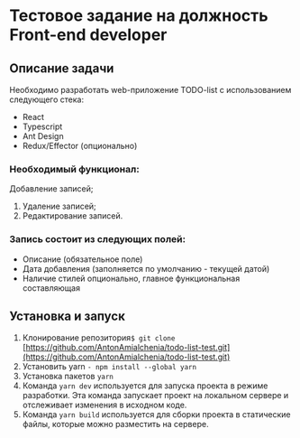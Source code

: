 # Тестовое задание на должность Front-end developer

## Описание задачи

Необходимо разработать web-приложение TODO-list с использованием следующего стека:

- React
- Typescript
- Ant Design
- Redux/Effector (опционально)

### Необходимый функционал:

Добавление записей;

1. Удаление записей;
2. Редактирование записей.

### Запись состоит из следующих полей:

- Описание (обязательное поле)
- Дата добавления (заполняется по умолчанию - текущей датой)
- Наличие стилей опционально, главное функциональная составляющая

## Установка и запуск

1. Клонирование репозитория`$ git clone` [https://github.com/AntonAmialchenia/todo-list-test.git](https://github.com/AntonAmialchenia/todo-list-test.git)
2. Установить yarn `- npm install --global yarn`
3. Установка пакетов `yarn`
4. Команда `yarn dev` используется для запуска проекта в режиме разработки. Эта команда запускает проект на локальном сервере и отслеживает изменения в исходном коде.
5. Команда `yarn build` используется для сборки проекта в статические файлы, которые можно разместить на сервере.
